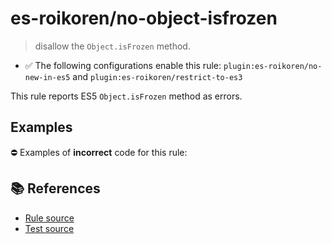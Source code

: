 # es-roikoren/no-object-isfrozen
> disallow the `Object.isFrozen` method.

- ✅ The following configurations enable this rule: `plugin:es-roikoren/no-new-in-es5` and `plugin:es-roikoren/restrict-to-es3`

This rule reports ES5 `Object.isFrozen` method as errors.

## Examples

⛔ Examples of **incorrect** code for this rule:

<eslint-playground type="bad" code="/*eslint es-roikoren/no-object-isfrozen: error */
var frozen = Object.isFrozen(obj)
" />

## 📚 References

- [Rule source](https://github.com/roikoren755/eslint-plugin-es/blob/v0.0.0/src/rules/no-object-isfrozen.ts)
- [Test source](https://github.com/roikoren755/eslint-plugin-es/blob/v0.0.0/tests/src/rules/no-object-isfrozen.ts)
